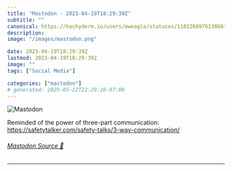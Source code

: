 ```yaml
---
title: "Mastodon - 2023-04-19T18:29:39Z"
subtitle: ""
canonical: https://hachyderm.io/users/mweagle/statuses/110226897613866741
description:
image: "/images/mastodon.png"

date: 2023-04-19T18:29:39Z
lastmod: 2023-04-19T18:29:39Z
image: ""
tags: ["Social Media"]

categories: ["mastodon"]
# generated: 2025-05-22T22:29:20-07:00
---
```

![Mastodon](/images/mastodon.png)

<p>Reminded of the power of three-part communication: <a href="https://safetytalker.com/safety-talks/3-way-communication/" target="_blank" rel="nofollow noopener noreferrer" translate="no"><span class="invisible">https://</span><span class="ellipsis">safetytalker.com/safety-talks/</span><span class="invisible">3-way-communication/</span></a></p>


###### [Mastodon Source 🐘](https://hachyderm.io/@mweagle/110226897613866741)

___
